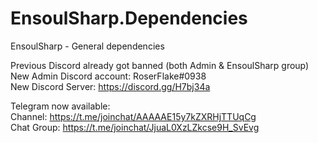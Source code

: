 # EnsoulSharp.Dependencies
EnsoulSharp - General dependencies

Previous Discord already got banned (both Admin & EnsoulSharp group)  
New Admin Discord account: RoserFlake#0938  
New Discord Server: https://discord.gg/H7bj34a

Telegram now available:  
Channel: https://t.me/joinchat/AAAAAE15y7kZXRHjTTUqCg  
Chat Group: https://t.me/joinchat/JjuaL0XzLZkcse9H_SvEvg  
